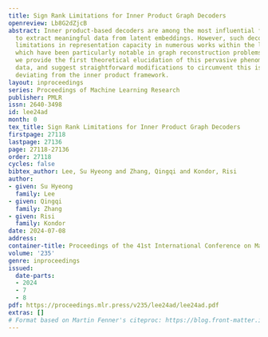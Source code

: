 ```yaml
---
title: Sign Rank Limitations for Inner Product Graph Decoders
openreview: Lb8G2dZjcB
abstract: Inner product-based decoders are among the most influential frameworks used
  to extract meaningful data from latent embeddings. However, such decoders have shown
  limitations in representation capacity in numerous works within the literature,
  which have been particularly notable in graph reconstruction problems. In this paper,
  we provide the first theoretical elucidation of this pervasive phenomenon in graph
  data, and suggest straightforward modifications to circumvent this issue without
  deviating from the inner product framework.
layout: inproceedings
series: Proceedings of Machine Learning Research
publisher: PMLR
issn: 2640-3498
id: lee24ad
month: 0
tex_title: Sign Rank Limitations for Inner Product Graph Decoders
firstpage: 27118
lastpage: 27136
page: 27118-27136
order: 27118
cycles: false
bibtex_author: Lee, Su Hyeong and Zhang, Qingqi and Kondor, Risi
author:
- given: Su Hyeong
  family: Lee
- given: Qingqi
  family: Zhang
- given: Risi
  family: Kondor
date: 2024-07-08
address:
container-title: Proceedings of the 41st International Conference on Machine Learning
volume: '235'
genre: inproceedings
issued:
  date-parts:
  - 2024
  - 7
  - 8
pdf: https://proceedings.mlr.press/v235/lee24ad/lee24ad.pdf
extras: []
# Format based on Martin Fenner's citeproc: https://blog.front-matter.io/posts/citeproc-yaml-for-bibliographies/
---
```

